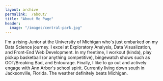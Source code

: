 ```yaml
---
layout: archive
permalink:  /about/
title: "About Me Page"
header:
  image: "/images/central-park.jpg"
---
```

I'm a rising Junior at the University of Michigan who's just embarked on my Data Science journey. I excel at Exploratory Analysis, Data Visualization, and Front-End Web Development. In my freetime, I workout (kinda), play pickup basketball (or anything competitive), bingewatch shows such as GOT/Breaking Bad, and Entourage. Finally, I like to go out and actively engage with Ann Arbor's school spirit. Currently living down south in Jacksonville, Florida. The weather definitely beats Michigan. 
